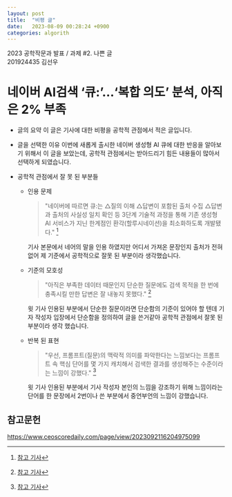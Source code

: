 ```yaml
---
layout: post
title:  "비평 글"
date:   2023-08-09 00:28:24 +0900
categories: algorith
---
```


2023 공학작문과 발표 / 과제 #2. 나쁜 글　　　　　　　　　　　　　　　　　　　201924435 김선우
# 네이버 AI검색 ‘큐:’…‘복합 의도’ 분석, 아직은 2% 부족
- 글의 요약
    이 글은 기사에 대한 비평을 공학적 관점에서 적은 글입니다.
- 글을 선택한 이유
이번에 새롭게 출시한 네이버 생성형 AI 큐에 대한 반응을 알아보기 위해서 
이 글을 보았는데, 공학적 관점에서는 받아드리기 힘든 내용들이 많아서 선택하게
되였습니다. 

- 공학적 관점에서 잘 못 된 부분들
    - 인용 문제
        > "네이버에 따르면 큐:는 △질의 이해 △답변이 포함된 출처 수집 △답변과 출처의 사실성 일치 확인 등 3단계 기술적 과정을 통해 기존 생성형 AI 서비스가 지닌 한계점인 환각(할루시네이션)을 최소화하도록 개발됐다." [^인용]

        기사 본문에서 네어의 말을 인용 하였지만 어디서 가져온 문장인지 출처가 전혀 없어 제 기준에서 공학적으로 잘못 된 부분이라 생각했습니다.

    - 기준의 모호성 
        > "아직은 부족한 데이터 때문인지 단순한 질문에도 검색 목적을 한 번에 충족시킬 만한 답변은 잘 내놓지 못했다." [^인용]
    
        윗 기사 인용된 부분에서 단순한 질문이라면 단순함의 기준이 있어야 할 텐데 기자 작성자 입장에서 단순함을 정의하여 글을 쓴거같아 공학적 관점에서 잘못 된 부분이라 생각 했습니다.
        
    - 반복 된 표현 
        > "우선, 프롬프트(질문)의 맥락적 의미를 파악한다는 느낌보다는 프롬프트 속 핵심 단어를 몇 가지 캐치해서 검색한 결과를 생성해주는 수준이라는 느낌이 강했다." [^인용]
    
        윗 기사 인용된 부분에서 기사 작성자 본인의 느낌을 강조하기 위해 느낌이라는 단어를 한 문장에서 2번이나 쓴 부분에서 중언부언의 느낌이 강했습니다.
        
[^인용]: [참고 기사](https://www.ceoscoredaily.com/page/view/2023092116204975099)






## 참고문헌
https://www.ceoscoredaily.com/page/view/2023092116204975099